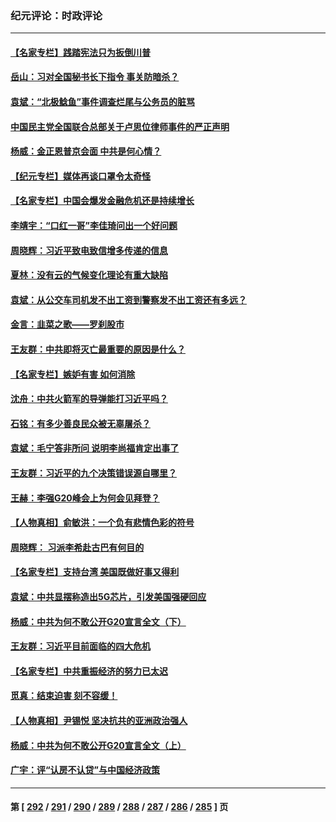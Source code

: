 ### 纪元评论：时政评论
---
#### [【名家专栏】践踏宪法只为扳倒川普](../../pages/nsc1025/n14074607.md) 
#### [岳山：习对全国秘书长下指令 事关防暗杀？](../../pages/nsc1025/n14074346.md) 
#### [袁斌：“北极鲶鱼”事件调查烂尾与公务员的脏骂](../../pages/nsc1025/n14074274.md) 
#### [中国民主党全国联合总部关于卢思位律师事件的严正声明](../../pages/nsc1025/n14074079.md) 
#### [杨威：金正恩普京会面 中共是何心情？](../../pages/nsc1025/n14074027.md) 
#### [【纪元专栏】媒体再谈口罩令太奇怪](../../pages/nsc1025/n14073963.md) 
#### [【名家专栏】中国会爆发金融危机还是持续增长](../../pages/nsc1025/n14073758.md) 
#### [李靖宇：“口红一哥”李佳琦问出一个好问题](../../pages/nsc1025/n14073929.md) 
#### [周晓辉：习近平致电致信增多传递的信息](../../pages/nsc1025/n14073906.md) 
#### [夏林：没有云的气候变化理论有重大缺陷](../../pages/nsc1025/n14073935.md) 
#### [袁斌：从公交车司机发不出工资到警察发不出工资还有多远？](../../pages/nsc1025/n14073579.md) 
#### [金言：韭菜之歌——罗刹股市](../../pages/nsc1025/n14073267.md) 
#### [王友群：中共即将灭亡最重要的原因是什么？](../../pages/nsc1025/n14073339.md) 
#### [【名家专栏】嫉妒有害 如何消除](../../pages/nsc1025/n14071522.md) 
#### [沈舟：中共火箭军的导弹能打习近平吗？](../../pages/nsc1025/n14072540.md) 
#### [石铭：有多少善良民众被无辜屠杀？](../../pages/nsc1025/n14072821.md) 
#### [袁斌：毛宁答非所问 说明李尚福肯定出事了](../../pages/nsc1025/n14072800.md) 
#### [王友群：习近平的九个决策错误源自哪里？](../../pages/nsc1025/n14072494.md) 
#### [王赫：李强G20峰会上为何会见拜登？](../../pages/nsc1025/n14072401.md) 
#### [【人物真相】俞敏洪：一个负有悲情色彩的符号](../../pages/nsc1025/n14072389.md) 
#### [周晓辉： 习派李希赴古巴有何目的](../../pages/nsc1025/n14072388.md) 
#### [【名家专栏】支持台湾 美国既做好事又得利](../../pages/nsc1025/n14067499.md) 
#### [袁斌：中共显摆称造出5G芯片，引发美国强硬回应](../../pages/nsc1025/n14071964.md) 
#### [杨威：中共为何不敢公开G20宣言全文（下）](../../pages/nsc1025/n14071746.md) 
#### [王友群：习近平目前面临的四大危机](../../pages/nsc1025/n14071731.md) 
#### [【名家专栏】中共重振经济的努力已太迟](../../pages/nsc1025/n14068881.md) 
#### [觅真：结束迫害 刻不容缓！](../../pages/nsc1025/n14071380.md) 
#### [【人物真相】尹锡悦 坚决抗共的亚洲政治强人](../../pages/nsc1025/n14071125.md) 
#### [杨威：中共为何不敢公开G20宣言全文（上）](../../pages/nsc1025/n14071172.md) 
#### [广宇：评“认房不认贷”与中国经济政策](../../pages/nsc1025/n14070987.md) 

---
#### 第 [ [292](./292.md) / [291](./291.md) / [290](./290.md) / [289](./289.md) / [288](./288.md) / [287](./287.md) / [286](./286.md) / [285](./285.md) ] 页
